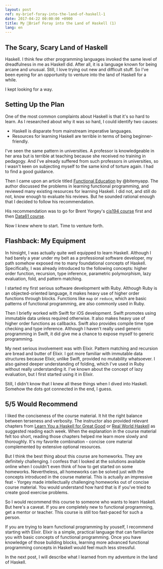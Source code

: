 ```yaml
---
layout: post
ref: my-brief-foray-into-the-land-of-haskell-1
date: 2017-04-22 00:00:00 +0900
title: My Brief Foray into the Land of Haskell (1)
lang: en
---
```


## The Scary, Scary Land of Haskell

Haskell. I think few other programming languages invoked the same level of dreadfulness in me as Haskell did. After all, it is a language known for being arcane and unusual. Still, I love trying out new and difficult stuff. So I've been eyeing for an opportunity to venture into the land of Haskell for a while.

I kept looking for a way. 

## Setting Up the Plan

One of the most common complaints about Haskell is that it's so hard to learn. As I researched about why it was so hard, I could identify two causes:

* Haskell is disparate from mainstream imperative languages.
* Resources for learning Haskell are terrible in terms of being beginner-friendly.

I've seen the same pattern in universities. A professor is knowledgeable in her area but is terrible at teaching because she received no training in pedagogy. And I've already suffered from such professors in universities, so I wasn't keen on subjecting myself to the same kind of torture again. I had to find a good guidance.

Then I came upon an article titled [Functional Education](http://bitemyapp.com/posts/2014-12-31-functional-education.html) by @bitemyapp. The author discussed the problems in learning functional programming, and reviewed many existing resources for learning Haskell. I did not, and still do not, know enough to evaluate his reviews. But he sounded rational enough that I decided to follow his recommendation.

His recommendation was to go for Brent Yorgey's [cis194 course](http://www.seas.upenn.edu/~cis194/spring13/lectures.html) first and then [Data61 course](https://github.com/data61/fp-course).

Now I knew where to start. Time to venture forth.

## Flashback: My Equipment

In hinsight, I was actually quite well equipped to learn Haskell. Although I had barely a year under my belt as a professional software developer, my path somehow exposed me to many foundational concepts of Haskell. Specifically, I was already introduced to the following concepts: higher order function, recursion, type inference, parametric polymorphism, lazy evaluation, fold, and pattern matching.

I started my first serious software development with Ruby. Although Ruby is an objected-oriented language, it makes heavy use of higher order functions through blocks. Functions like `map` or `reduce`, which are basic patterns of functional programming, are also commonly used in Ruby.

Then I briefly worked with Swift for iOS development. Swift promotes using immutable data unless required otherwise. It also makes heavy use of higher order functions as callbacks. Swift also provides compile time type checking and type inference. Although I haven't really used generic programming in Swift, it did give me a chance to expose myself to generic programming.

My next serious involvement was with Elixir. Pattern matching and recursion are bread and butter of Elixir. I got more familiar with immutable data structures because Elixir, unlike Swift, provided no mutability whatsoever. I also gained deeper understanding of folding, which I've used in Ruby without really understanding it. I've known about the concept of lazy evaluation, but I first started using it in Elixir.

Still, I didn't know that I knew all these things when I dived into Haskell. Somehow the dots got connected in the end, I guess.

## 5/5 Would Recommend 

I liked the conciseness of the course material. It hit the right balance between terseness and verbosity. The instructor also provided relevant chapters from [Learn You a Haskell for Great Good](http://learnyouahaskell.com/) or [Real World Haskell](http://book.realworldhaskell.org/) as suggested reading each week. When the explanation in the course material felt too short, reading those chapters helped me learn more slowly and thoroughly. It's my favorite combination - concise core material complemented by extensive optional resources.

But I think the best thing about this course are homeworks. They are definitely challenging. I confess that I looked at the solutions available online when I couldn't even think of how to get started on some homeworks. Nevertheless, all homeworks can be solved just with the concepts introduced in the course material. This is actually an impressive feat - Yorgey made intellectually challenging homeworks out of concise course material. You would understand how hard that is if you've tried to create good exercise problems.

So I would recommend this course to someone who wants to learn Haskell. But here's a caveat. If you are completely new to functional programming, get a mentor or teacher. This course is still too fast-paced for such a person. 

If you are trying to learn functional programming by youself, I recommend starting with Elixir. Elixir is a simple, practical language that can familiarize you with basic concepts of functional programming. Once you have knowledge of those building blocks, learning more advanced functional programming concepts in Haskell would feel much less stressful.

In the next post, I will describe what I learned from my adventure in the land of Haskell.